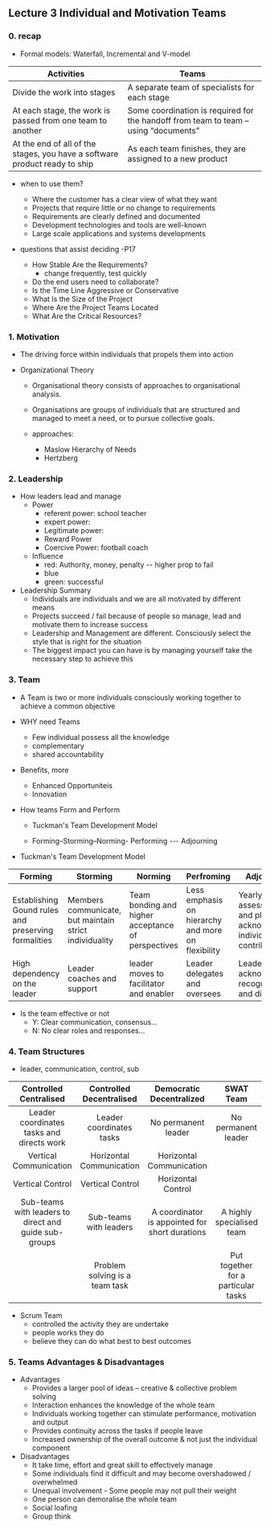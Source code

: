## Lecture 3 Individual and Motivation Teams

### 0. recap

+ Formal models: Waterfall, Incremental and V-model

| Activities| Teams|
|--|--|
|Divide the work into stages | A separate team of specialists for each stage|
|At each stage, the work is passed from one team to another | Some coordination is required for the handoff from team to team – using “documents”|
|At the end of all of the stages, you have a software product ready to ship | As each team finishes, they are assigned to a new product |

+ when to use them?
	- Where the customer has a clear view of what they want
	- Projects that require little or no change to requirements
	- Requirements are clearly defined and documented
	- Development technologies and tools are well-known
	- Large scale applications and systems developments

+ questions that assist deciding	-P17
	- How Stable Are the Requirements?
		- change frequently, test quickly
	- Do the end users need to collaborate?
	- Is the Time Line Aggressive or Conservative
	- What Is the Size of the Project
	- Where Are the Project Teams Located
	- What Are the Critical Resources?

### 1. Motivation
+ The driving force within individuals that propels them into action

+ Organizational Theory
	- Organisational theory consists of approaches to organisational analysis. 
	- Organisations are groups of individuals that are structured and managed to meet a need, or to pursue collective goals.

	- approaches:
		- Maslow Hierarchy of Needs
		- Hertzberg

### 2. Leadership 
+ How leaders lead and manage
	- Power	
		- referent power: school teacher
		- expert power: 
		- Legitimate power: 
		- Reward Power
		- Coercive Power: football coach
	- Influence
		- red: Authority, money, penalty -- higher prop to fail
		- blue 
		- green: successful
+ Leadership Summary
	- Individuals are individuals and we are all motivated by different means
	- Projects succeed / fail because of people so manage, lead and motivate them to increase success
	- Leadership and Management are different. Consciously select the style that is right for the situation
	- The biggest impact you can have is by managing yourself take the necessary step to achieve this

### 3. Team
+ A Team is two or more individuals consciously working together to achieve a common objective
+ WHY need Teams
	- Few individual possess all the knowledge 
	- complementary
	- shared accountability

+ Benefits, more
	- Enhanced Opportuniteis
	- Innovation

+ How teams Form and Perform
	- Tuckman's Team Development Model

	- Forming–Storming–Norming- Performing --- Adjourning

+ Tuckman's Team Development Model

|Forming| Storming | Norming | Perfroming | Adjourning|
|--|--|--|--|--|
|Establishing Gound rules and preserving formalities | Members communicate, but maintain strict individuality | Team bonding and higher acceptance of perspectives | Less emphasis on hierarchy and more on flexibility| Yearly assessment and plan for acknowledging individual contributions| 
| High dependency on the leader| Leader coaches and support| leader moves to facilitator and enabler| Leader delegates and oversees| Leader acknowledges, recognises and directs

+ Is the team effective or not
	- Y: Clear communication, consensus...
	- N: No clear roles and responses...

### 4. Team Structures
+ leader, communication, control, sub

| Controlled Centralised | Controlled Decentralised | Democratic Decentralized| SWAT Team|
| :--:|:--:|:--:|:--:|
| Leader coordinates tasks and directs work| Leader coordinates tasks| No permanent leader| No permanent leader| 
| Vertical Communication| Horizontal Communication| Horizontal Communication| 
| Vertical Control | Vertical Control| Horizontal Control| 
| Sub-teams with leaders to direct and guide sub-groups| Sub-teams with leaders| A coordinator is appointed for short durations | A highly specialised team| 
| | Problem solving is a team task| | Put together for a particular tasks

+ Scrum Team
	- controlled the activity they are undertake
	- people works they do
	- believe they can do what best to best outcomes

### 5. Teams Advantages & Disadvantages
+ Advantages
	- Provides a larger pool of ideas – creative & collective problem solving
	- Interaction enhances the knowledge of the whole team
	- Individuals working together can stimulate performance, motivation and output
	- Provides continuity across the tasks if people leave
	- Increased ownership of the overall outcome & not just the individual component
+ Disadvantages
	- It take time, effort and great skill to effectively manage 
	- Some individuals find it difficult and may become overshadowed / overwhelmed
	- Unequal involvement - Some people may not pull their weight 
	- One person can demoralise the whole team
	- Social loafing
	- Group think




